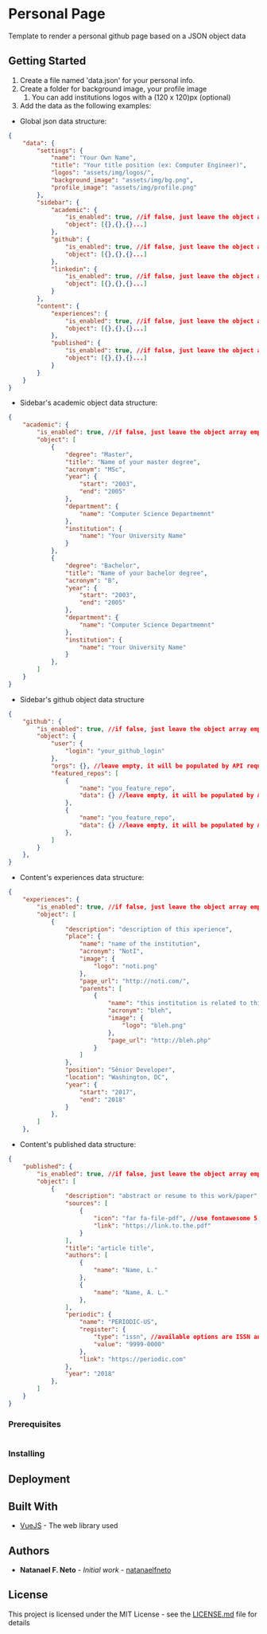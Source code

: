 # Personal Page

Template to render a personal github page based on a JSON object data

## Getting Started

1. Create a file named 'data.json' for your personal info.
2. Create a folder for background image, your profile image
    1. You can add institutions logos with a (120 x 120)px (optional)
3. Add the data as the following examples:

- Global json data structure:
```json
{
    "data": {
        "settings": {
            "name": "Your Own Name",
            "title": "Your title position (ex: Computer Engineer)",
            "logos": "assets/img/logos/",
            "background_image": "assets/img/bg.png",
            "profile_image": "assets/img/profile.png"
        },
        "sidebar": {
            "academic": {
                "is_enabled": true, //if false, just leave the object array empty
                "object": [{},{},{}...]
            },
            "github": {
                "is_enabled": true, //if false, just leave the object array empty
                "object": [{},{},{}...]
            },
            "linkedin": {
                "is_enabled": true, //if false, just leave the object array empty
                "object": [{},{},{}...]
            }
        },
        "content": {
            "experiences": {
                "is_enabled": true, //if false, just leave the object array empty
                "object": [{},{},{}...]
            },
            "published": {
                "is_enabled": true, //if false, just leave the object array empty
                "object": [{},{},{}...]
            }
        }
    }
}
```

- Sidebar's academic object data structure:
```json
{
    "academic": {
        "is_enabled": true, //if false, just leave the object array empty
        "object": [
            {
                "degree": "Master",
                "title": "Name of your master degree",
                "acronym": "MSc",
                "year": {
                    "start": "2003",
                    "end": "2005"
                },
                "department": {
                    "name": "Computer Science Departmemnt"
                },
                "institution": {
                    "name": "Your University Name"
                }
            },
            {
                "degree": "Bachelor",
                "title": "Name of your bachelor degree",
                "acronym": "B",
                "year": {
                    "start": "2003",
                    "end": "2005"
                },
                "department": {
                    "name": "Computer Science Departmemnt"
                },
                "institution": {
                    "name": "Your University Name"
                }
            },
        ]
    }
}
```

- Sidebar's github object data structure
```json
{
    "github": {
        "is_enabled": true, //if false, just leave the object array empty
        "object": {
            "user": {
                "login": "your_github_login"
            },
            "orgs": {}, //leave empty, it will be populated by API requests
            "featured_repos": [
                {
                    "name": "you_feature_repo",
                    "data": {} //leave empty, it will be populated by API requests
                },
                {
                    "name": "you_feature_repo",
                    "data": {} //leave empty, it will be populated by API requests
                },
            ]
        }
    },
}
```

- Content's experiences data structure:
```json
{
    "experiences": {
        "is_enabled": true, //if false, just leave the object array empty
        "object": [
            {
                "description": "description of this xperience",
                "place": {
                    "name": "name of the institution",
                    "acronym": "NotI",
                    "image": {
                        "logo": "noti.png"
                    },
                    "page_url": "http://noti.com/",
                    "parents": [
                        {
                            "name": "this institution is related to this experience",
                            "acronym": "bleh",
                            "image": {
                                "logo": "bleh.png"
                            },
                            "page_url": "http://bleh.php"
                        }
                    ]
                },
                "position": "Sênior Developer",
                "location": "Washington, DC",
                "year": {
                    "start": "2017",
                    "end": "2018"
                }
            }, 
        ]
    },
```

- Content's published data structure:
```json
{
    "published": {
        "is_enabled": true, //if false, just leave the object array empty
        "object": [
            {
                "description": "abstract or resume to this work/paper",
                "sources": [
                    {
                        "icon": "far fa-file-pdf", //use fontawesome 5 free icon set
                        "link": "https://link.to.the.pdf"
                    }
                ],
                "title": "article title",
                "authors": [
                    {
                        "name": "Name, L."
                    },
                    {
                        "name": "Name, A. L."
                    },
                ],
                "periodic": {
                    "name": "PERIODIC-US",
                    "register": {
                        "type": "issn", //available options are ISSN and ISBN types
                        "value": "9999-0000"
                    },
                    "link": "https://periodic.com"
                },
                "year": "2018"
            },
        ]
    }
}
```
### Prerequisites



```
```

### Installing

## Deployment

## Built With

* [VueJS]() - The web library used

## Authors

* **Natanael F. Neto** - *Initial work* - [natanaelfneto](https://natanaelfneto.com)

## License

This project is licensed under the MIT License - see the [LICENSE.md](LICENSE.md) file for details